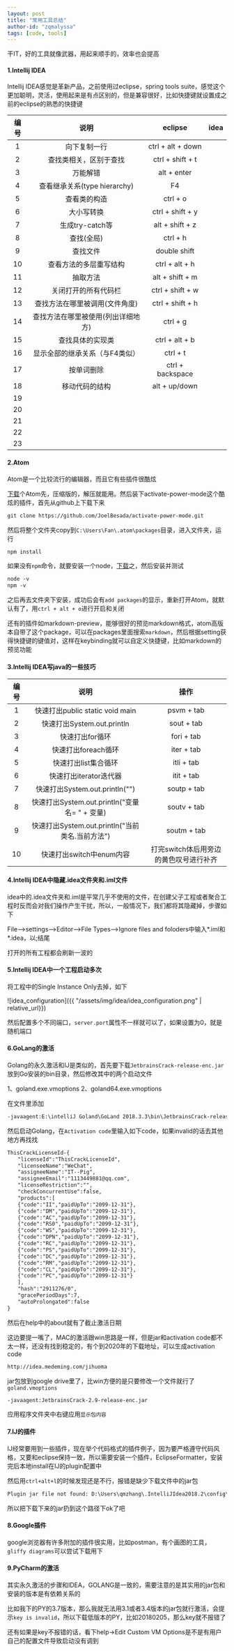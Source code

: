 ```yaml
---
layout: post
title: "常用工具总结"
author-id: "zqmalyssa"
tags: [code, tools]
---
```


干IT，好的工具就像武器，用起来顺手的，效率也会提高

#### 1.Intellij IDEA

Intellij IDEA感觉是革新产品，之前使用过eclipse，spring tools suite，感觉这个更加聪明，灵活，使用起来是有点区别的，但是兼容很好，比如快捷键就设置成之前的eclipse的熟悉的快捷键

| 编号 | 说明 | eclipse | idea |
| :----: | :----:  | :----: | :----: |
| 1 | 向下复制一行 | ctrl + alt + down |  |
| 2 | 查找类相关，区别于查找 | ctrl + shift + t |  |
| 3 | 万能解错 | alt + enter |  |
| 4 | 查看继承关系(type hierarchy) | F4 |  |
| 5 | 查看类的构造 | ctrl + o |  |
| 6 | 大小写转换 | ctrl + shift + y |  |
| 7 | 生成try-catch等 | alt + shift + z |  |
| 8 | 查找(全局) | ctrl + h |  |
| 9 | 查找文件 | double shift |  |
| 10 | 查看方法的多层重写结构 | ctrl + alt + h |  |
| 11 | 抽取方法 | alt + shift + m |  |
| 12 | 关闭打开的所有代码栏 | ctrl + shift + w |  |
| 13 | 查找方法在哪里被调用(文件角度) | ctrl + shift + h |  |
| 14 | 查找方法在哪里被使用(列出详细地方) | ctrl + g |  |
| 15 | 查找具体的实现类 | ctrl + alt + b |  |
| 16 | 显示全部的继承关系（与F4类似） | ctrl + t |  |
| 17 | 按单词删除 | ctrl + backspace |  |
| 18 | 移动代码的结构 | alt + up/down |  |
| 19 |  |  |  |
| 20 |  |  |  |
| 21 |  |  |  |
| 22 |  |  |  |
| 23 |  |  |  |

#### 2.Atom

Atom是一个比较流行的编辑器，而且它有些插件很酷炫

[下载](http://xiazai.zol.com.cn/detail/44/433456.shtml)个Atom先，压缩版的，解压就能用。然后装下activate-power-mode这个酷炫的插件，首先从github上下载下来

```html
git clone https://github.com/JoelBesada/activate-power-mode.git
```

然后将整个文件夹copy到`C:\Users\Fan\.atom\packages`目录，进入文件夹，运行

```html
npm install
```

如果没有`npm`命令，就要安装一个node，[下载](http://nodejs.cn/download/)之，然后安装并测试

```html
node -v
npm -v
```

之后再去文件夹下安装，成功后会有`add packages`的显示，重新打开Atom，就默认有了，用`ctrl + alt + o`进行开启和关闭

还有的插件如markdown-preview，能够很好的预览markdown格式，atom高版本自带了这个package，可以在packages里面搜索`markdown`，然后根据setting获得快捷键的键值对，这样在keybinding就可以自定义快捷键，比如markdown的预览功能

#### 3.Intellij IDEA写java的一些技巧

| 编号 | 说明 | 操作 |
| :----: | :----:  | :----: |
| 1 | 快速打出public static void main | psvm + tab |
| 2 | 快速打出System.out.println | sout + tab |
| 3 | 快速打出for循环 | fori + tab |
| 4 | 快速打出foreach循环 | iter + tab |
| 5 | 快速打出list集合循环 | itli + tab |
| 6 | 快速打出iterator迭代器 | itit + tab |
| 7 | 快速打出System.out.println("") | soutp + tab |
| 8 | 快速打出System.out.println("变量名= " + 变量) | soutv + tab |
| 9 | 快速打出System.out.println("当前类名.当前方法") | soutm + tab |
| 10 | 快速打出switch中enum内容 | 打完switch体后用旁边的黄色叹号进行补齐 |

#### 4.Intellij IDEA中隐藏.idea文件夹和.iml文件

idea中的.idea文件夹和.iml是平常几乎不使用的文件，在创建父子工程或者聚合工程时反而会对我们操作产生干扰，所以，一般情况下，我们都将其隐藏掉，步骤如下

File——>settings——>Editor——>File Types——>Ignore files and foloders中输入*.iml和*.idea，以;结尾

打开的所有工程都会刷新一波的

#### 5.Intellij IDEA中一个工程启动多次

将工程中的Single Instance Only去掉，如下

![idea_configuration]({{ "/assets/img/idea/idea_configuration.png" | relative_url}})

然后配置多个不同端口，`server.port`属性不一样就可以了，如果设置为0，就是随机端口

#### 6.GoLang的激活

Golang的永久激活和IJ是类似的，首先要下载`JetbrainsCrack-release-enc.jar`放到Go安装的bin目录，然后修改其中的两个启动文件

1、goland.exe.vmoptions
2、goland64.exe.vmoptions

在文件里添加

```html
-javaagent:E:\intelliJ Goland\GoLand 2018.3.3\bin\JetbrainsCrack-release-enc.jar
```
然后启动Golang，在`Activation code`里输入如下code，如果invalid的话去其他地方再找找

```html
ThisCrackLicenseId-{
　　"licenseId":"ThisCrackLicenseId",
　　"licenseeName":"WeChat",
　　"assigneeName":"IT--Pig",
　　"assigneeEmail":"1113449881@qq.com",
　　"licenseRestriction":"",
　　"checkConcurrentUse":false,
　　"products":[
　　{"code":"II","paidUpTo":"2099-12-31"},
　　{"code":"DM","paidUpTo":"2099-12-31"},
　　{"code":"AC","paidUpTo":"2099-12-31"},
　　{"code":"RS0","paidUpTo":"2099-12-31"},
　　{"code":"WS","paidUpTo":"2099-12-31"},
　　{"code":"DPN","paidUpTo":"2099-12-31"},
　　{"code":"RC","paidUpTo":"2099-12-31"},
　　{"code":"PS","paidUpTo":"2099-12-31"},
　　{"code":"DC","paidUpTo":"2099-12-31"},
　　{"code":"RM","paidUpTo":"2099-12-31"},
　　{"code":"CL","paidUpTo":"2099-12-31"},
　　{"code":"PC","paidUpTo":"2099-12-31"}
　　],
　　"hash":"2911276/0",
　　"gracePeriodDays":7,
　　"autoProlongated":false
}

```

然后在help中的about就有了截止激活日期


这边要提一嘴了，MAC的激活跟win思路是一样，但是jar和activation code都不太一样，还没有找到稳定的，有个到2020年的下载地址，可以生成activation code

```html
http://idea.medeming.com/jihuoma
```

jar包放到google drive里了，比win方便的是只要修改一个文件就行了`goland.vmoptions`

```html
-javaagent:JetbrainsCrack-2.9-release-enc.jar
```

应用程序文件夹中右键应用`显示包内容`


#### 7.IJ的插件

IJ经常要用到一些插件，现在举个代码格式的插件例子，因为要严格遵守代码风格，又要和eclipse保持一致，所以需要安装一个插件，EclipseFormatter，安装完后本地install在IJ的plugin配置中

然后用`ctrl+alt+l`的时候发现还是不行，报错是缺少下载文件中的jar包

```html
Plugin jar file not found: D:\Users\qmzhang\.IntelliJIdea2018.2\config\plugins\EclipseFormatter\lib\adapter.jar
```

所以把下载下来的jar扔到这个路径下ok了吧

#### 8.Google插件

google浏览器有许多附加的插件很实用，比如postman，有个画图的工具，`gliffy diagrams`可以尝试下载用下

#### 9.PyCharm的激活

其实永久激活的步骤和IDEA，GOLANG是一致的，需要注意的是其实用的jar包和安装的版本是有依赖关系的

比如我下的PY的3.7版本，那么我就无法用3.1或者3.4版本的jar包就行激活，会提示`key is invalid`，所以下载低版本的PY，比如20180205，那么key就不报错了

还有如果是key不报错的话，看下help->Edit Custom VM Options是不是有用户自己的配置文件导致启动没有调到
